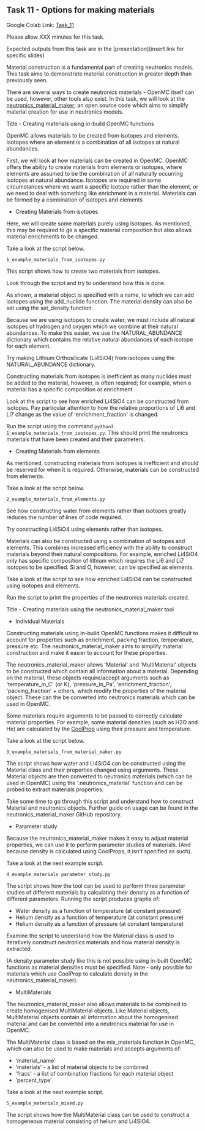
## <a name="task10"></a>Task 11 - Options for making materials

Google Colab Link: [Task_11](https://colab.research.google.com/drive/1pY3dcsHu7nC3Mv3WmqUWLSCzr0gaeuvE)

Please allow XXX minutes for this task.

Expected outputs from this task are in the [presentation](insert link for specific slides)

Material construction is a fundamental part of creating neutronics models. This task aims to demonstrate material construction in greater depth than previously seen.

There are several ways to create neutronics materials - OpenMC itself can be used, however, other tools also exist. In this task, we will look at the [neutronics_material_maker](https://github.com/ukaea/neutronics_material_maker/tree/openmc_version); an open source code which aims to simplify material creation for use in neutronics models.

Title - Creating materials using in-build OpenMC functions

OpenMC allows materials to be created from isotopes and elements. Isotopes where an element is a combination of all isotopes at natural abundances. 

First, we will look at how materials can be created in OpenMC. OpenMC offers the ability to create materials from elements or isotopes, where elements are assumed to be the combination of all naturally occurring isotopes at natural abundance. Isotopes are required in some circumstances where we want a specific isotope rather than the element, or we need to deal with something like enrichment in a material.
Materials can be formed by a combination of isotopes and elements

- Creating Materials from isotopes

Here, we will create some materials purely using isotopes. As mentioned, this may be required to ge a specific material composition but also allows material enrichments to be changed.

Take a look at the script below.

```1_example_materials_from_isotopes.py```

This script shows how to create two materials from isotopes.

Look through the script and try to understand how this is done.

As shown, a material object is specified with a name, to which we can add isotopes using the add_nuclide function. The material density can also be set using the set_density function.

Because we are using isotopes to create water, we must include all natural isotopes of hydrogen and oxygen which we combine at their natural abundances. To make this easier, we use the NATURAL_ABUNDANCE dictionary which contains the relative natural abundances of each isotope for each element.

Try making Lithium Orthosilicate (Li4SiO4) from isotopes using the NATURAL_ABUNDANCE dictionary.

Constructing materials from isotopes is inefficient as many nuclides must be added to the material, however, is often required; for example, when a material has a specific composition or enrichment.

Look at the script to see how enriched Li4SiO4 can be constructed from isotopes. Pay particular attention to how the relative proportions of Li6 and Li7 change as the value of 'enrichment_fraction' is changed.

Run the script using the command ```python3 1_example_materials_from_isotopes.py```. This should print the neutronics materials that have been created and their parameters.

- Creating Materials from elements

As mentioned, constructing materials from isotopes is inefficient and should be reserved for when it is required. Otherwise, materials can be constructed from elements.

Take a look at the script below.

```2_example_materials_from_elements.py```

See how constructing water from elements rather than isotopes greatly reduces the number of lines of code required.

Try constructing Li4SiO4 using elements rather than isotopes.

Materials can also be constructed using a combination of isotopes and elements. This combines increased efficiency with the ability to construct materials beyond their natural compositions. For example, enriched Li4SiO4 only has specific composition of lithium which requires the Li6 and Li7 isotopes to be specified. Si and O, however, can be specified as elements.

Take a look at the script to see how enriched Li4SiO4 can be constructed using isotopes and elements.

Run the script to print the properties of the neutronics materials created.


Title - Creating materials using the neutronics_material_maker tool

- Individual Materials

Constructing materials using in-build OpenMC functions makes it difficult to account for properties such as enrichment, packing fraction, temperature, pressure etc. The neutronics_material_maker aims to simplify material construction and make it easier to account for these properties.

The neutronics_material_maker allows 'Material' and 'MultiMaterial' objects to be constructed which contain all information about a material. Depending on the material, these objects require/accept arguments such as 'temperature_in_C' (or K), 'pressure_in_Pa', 'enrichment_fraction', 'packing_fraction' + others, which modify the properties of the material object. These can the be converted into neutronics materials which can be used in OpenMC.

Some materials require arguments to be passed to correctly calculate material properties. For example, some material densities (such as H2O and He) are calculated by the [CoolProp](link_to_coolprop) using their pressure and temperature.

Take a look at the script below.

```3_example_materials_from_material_maker.py```

The script shows how water and Li4SiO4 can be constructed using the Material class and their properties changed using arguments. These Material objects are then converted to neutronics materials (which can be used in OpenMC) using the '.neutronics_material' function and can be probed to extract materials properties.

Take some time to go through this script and understand how to construct Material and neutronics objects. Further guide on usage can be found in the neutronics_material_maker GitHub repository.


- Parameter study

Because the neutronics_material_maker makes it easy to adjust material properties, we can use it to perform parameter studies of materials. (And because density is calculated using CoolProps, it isn't specified as such).

Take a look at the next example script.

```4_example_materials_parameter_study.py```

The script shows how the tool can be used to perform three parameter studies of different materials by calculating their density as a function of different parameters. Running the script produces graphs of:

- Water density as a function of temperature (at constant pressure)
- Helium density as a function of temperature (at constant pressure)
- Helium density as a function of pressure (at constant temperature)

Examine the script to understand how the Material class is used to iteratively construct neutronics materials and how material density is extracted.

(A density parameter study like this is not possible using in-built OpenMC functions as material densities must be specified. Note - only possible for materials which use CoolProp to calculate density in the neutronics_material_maker).



- MultiMaterials

The neutronics_material_maker also allows materials to be combined to create homogenised MultiMaterial objects. Like Material objects, MultiMaterial objects contain all information about the homogenised material and can be converted into a neutronics material for use in OpenMC.

The MultiMaterial class is based on the mix_materials function in OpenMC, which can also be used to make materials and accepts arguments of:

- 'material_name'
- 'materials' - a list of material objects to be combined
- 'fracs' - a list of combination fractions for each material object
- 'percent_type'

Take a look at the next example script.

```5_example_materials_mixed.py```

The script shows how the MultiMaterial class can be used to construct a homogeneous material consisting of helium and Li4SiO4.



